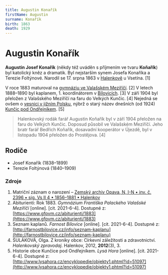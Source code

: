```yaml
---
title: Augustin Konařík
firstName: Augustin
surname: Konařík
birth: 1863
death: 1929
---
```

# Augustin Konařík

**Augustin Josef Konařík** (někdy též uváděn s příjmením ve tvaru **Koňařík**) byl katolický kněz a dramatik. Byl nejstarším synem Josefa Konaříka a Terezie Foltýnové. Narodil se 17. srpna 1863 v [Halenkově](https://cs.wikipedia.org/wiki/Halenkov) u Vsetína. [1]

V roce 1883 maturoval na [gymnáziu ve Valašském Meziříčí](https://cs.wikipedia.org/wiki/Gymn%C3%A1zium_Franti%C5%A1ka_Palack%C3%A9ho_Vala%C5%A1sk%C3%A9_Mezi%C5%99%C3%AD%C4%8D%C3%AD). [2] V letech 1888–1890 byl kaplanem, 1. koordinátorem v [Bílovicích](https://cs.wikipedia.org/wiki/B%C3%ADlovice_(okres_Uhersk%C3%A9_Hradi%C5%A1t%C4%9B)). [3] V září 1904 byl přeložen z Valašského Meziříčí na faru do Velkých Kunčic. [4] Nejedná se ovšem o [vesnici v jižním Polsku](https://cs.wikipedia.org/wiki/Velk%C3%A9_Kun%C4%8Dice), nýbrž o starý název dnešních (od 1924) [Kunčic pod Ondřejníkem](https://cs.wikipedia.org/wiki/Kun%C4%8Dice_pod_Ond%C5%99ejn%C3%ADkem). [5]

> Halenkovský rodák farář Augustin Koňařík byl v září 1904 přeložen na faru do Velkých Kunčic. Doposud působil ve Valašském Meziříčí. Jeho bratr farář Bedřich Koňařík, dosavadní kooperátor v Újezdě, byl v listopadu 1904 přeložen do Prostějova. [4]


## Rodiče

- Josef Konařík (1838–1899)
- Terezie Foltýnová (1840–1909)


### Zdroje

1) Matriční záznam o narození – [Zemský archiv Opava, N, I-N • inv. č. 2396 • sig. Vs II 4 • 1856–1881 • Halenkov](https://digi.archives.cz/da/permalink?xid=be87dff4-f13c-102f-8255-0050568c0263&scan=b619117dec4a4fa680a0db8f2b3ad7e8)
2) Abiturienti: Rok 1883. _Gymnázium Františka Palackého Valašské Meziříčí_ [online]. [cit. 2021-6-4]. Dostupné z: [https://www.gfpvm.cz/abiturienti/1883](https://www.gfpvm.cz/abiturienti/1883)
3) Seznam kaplanů. _Farnost Bílovice_ [online]. [cit. 2021-6-4]. Dostupné z: [http://farnostbilovice.cz/info/seznam-kaplanu](http://farnostbilovice.cz/info/seznam-kaplanu)
4) ŠULÁKOVÁ, Olga. Z kroniky obce: Církevní záležitosti a zdravotnictví. _Halenkovský zpravodaj_. Halenkov, 2012, **2012**(3), 3.
5) Historie obce Kunčice pod Ondřejníkem. _Lysá Hora_ [online]. [cit. 2021-6-4]. Dostupné z: [http://www.lysahora.cz/encyklopedie/objekty1.phtml?id=51097](http://www.lysahora.cz/encyklopedie/objekty1.phtml?id=51097)